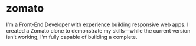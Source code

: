 # zomato
I’m a Front-End Developer with experience building responsive web apps. I created a Zomato clone to demonstrate my skills—while the current version isn’t working, I’m fully capable of building a complete.
